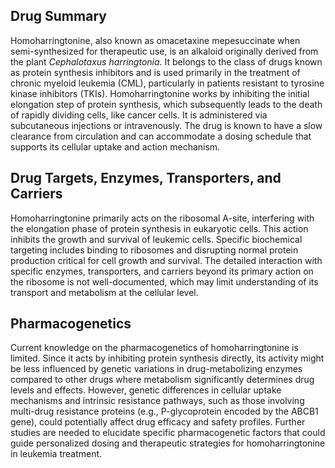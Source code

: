 ## Drug Summary
Homoharringtonine, also known as omacetaxine mepesuccinate when semi-synthesized for therapeutic use, is an alkaloid originally derived from the plant *Cephalotaxus harringtonia*. It belongs to the class of drugs known as protein synthesis inhibitors and is used primarily in the treatment of chronic myeloid leukemia (CML), particularly in patients resistant to tyrosine kinase inhibitors (TKIs). Homoharringtonine works by inhibiting the initial elongation step of protein synthesis, which subsequently leads to the death of rapidly dividing cells, like cancer cells. It is administered via subcutaneous injections or intravenously. The drug is known to have a slow clearance from circulation and can accommodate a dosing schedule that supports its cellular uptake and action mechanism.

## Drug Targets, Enzymes, Transporters, and Carriers
Homoharringtonine primarily acts on the ribosomal A-site, interfering with the elongation phase of protein synthesis in eukaryotic cells. This action inhibits the growth and survival of leukemic cells. Specific biochemical targeting includes binding to ribosomes and disrupting normal protein production critical for cell growth and survival. The detailed interaction with specific enzymes, transporters, and carriers beyond its primary action on the ribosome is not well-documented, which may limit understanding of its transport and metabolism at the cellular level.

## Pharmacogenetics
Current knowledge on the pharmacogenetics of homoharringtonine is limited. Since it acts by inhibiting protein synthesis directly, its activity might be less influenced by genetic variations in drug-metabolizing enzymes compared to other drugs where metabolism significantly determines drug levels and effects. However, genetic differences in cellular uptake mechanisms and intrinsic resistance pathways, such as those involving multi-drug resistance proteins (e.g., P-glycoprotein encoded by the ABCB1 gene), could potentially affect drug efficacy and safety profiles. Further studies are needed to elucidate specific pharmacogenetic factors that could guide personalized dosing and therapeutic strategies for homoharringtonine in leukemia treatment.